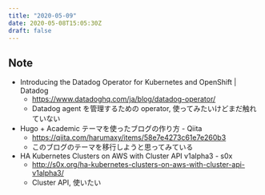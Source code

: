 ```yaml
---
title: "2020-05-09"
date: 2020-05-08T15:05:30Z
draft: false
---
```


## Note

* Introducing the Datadog Operator for Kubernetes and OpenShift | Datadog
  * https://www.datadoghq.com/ja/blog/datadog-operator/
  * Datadog agent を管理するための operator, 使ってみたいけどまだ触れていない
* Hugo + Academic テーマを使ったブログの作り方 - Qiita
  * https://qiita.com/harumaxy/items/58e7e4273c61e7e260b3
  * このブログのテーマを移行しようと思ってみている
* HA Kubernetes Clusters on AWS with Cluster API v1alpha3 - s0x
  * http://s0x.org/ha-kubernetes-clusters-on-aws-with-cluster-api-v1alpha3/
  * Cluster API, 使いたい
